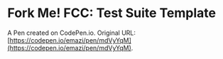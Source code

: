 # Fork Me! FCC: Test Suite Template

A Pen created on CodePen.io. Original URL: [https://codepen.io/emazi/pen/mdVyYqM](https://codepen.io/emazi/pen/mdVyYqM).


